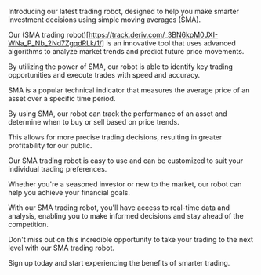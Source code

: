 Introducing our latest trading robot, designed to help you make smarter investment decisions using simple moving averages (SMA). 

Our (SMA trading robot)[https://track.deriv.com/_3BN6kpM0JXI-WNa_P_Nb_2Nd7ZgqdRLk/1/] is an innovative tool that uses advanced algorithms to analyze market trends and predict future price movements. 

By utilizing the power of SMA, our robot is able to identify key trading opportunities and execute trades with speed and accuracy.  

SMA is a popular technical indicator that measures the average price of an asset over a specific time period. 

By using SMA, our robot can track the performance of an asset and determine when to buy or sell based on price trends. 

This allows for more precise trading decisions, resulting in greater profitability for our public.  

Our SMA trading robot is easy to use and can be customized to suit your individual trading preferences. 

Whether you're a seasoned investor or new to the market, our robot can help you achieve your financial goals.  

With our SMA trading robot, you'll have access to real-time data and analysis, enabling you to make informed decisions and stay ahead of the competition.  

Don't miss out on this incredible opportunity to take your trading to the next level with our SMA trading robot. 

Sign up today and start experiencing the benefits of smarter trading.
